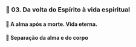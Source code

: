 ### 📑 03. Da volta do Espírito à vida espiritual
#### 📃 A alma após a morte. Vida eterna.
#### 📃 Separação da alma e do corpo
